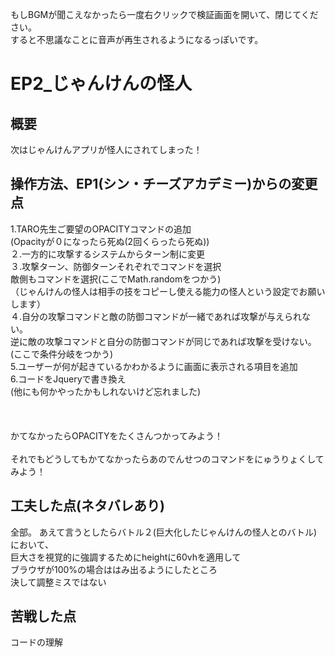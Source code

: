 
もしBGMが聞こえなかったら一度右クリックで検証画面を開いて、閉じてください。<br>
 すると不思議なことに音声が再生されるようになるっぽいです。

# EP2_じゃんけんの怪人
## 概要
次はじゃんけんアプリが怪人にされてしまった！
## 操作方法、EP1(シン・チーズアカデミー)からの変更点
1.TARO先生ご要望のOPACITYコマンドの追加<br>
(Opacityが０になったら死ぬ(2回くらったら死ぬ))<br>
２.一方的に攻撃するシステムからターン制に変更<br>
３.攻撃ターン、防御ターンそれぞれでコマンドを選択<br>
敵側もコマンドを選択(ここでMath.randomをつかう)<br>
（じゃんけんの怪人は相手の技をコピーし使える能力の怪人という設定でお願いします）<br>
４.自分の攻撃コマンドと敵の防御コマンドが一緒であれば攻撃が与えられない。<br>
逆に敵の攻撃コマンドと自分の防御コマンドが同じであれば攻撃を受けない。<br>
(ここで条件分岐をつかう)<br>
5.ユーザーが何が起きているかわかるように画面に表示される項目を追加<br>
6.コードをJqueryで書き換え<br>
(他にも何かやったかもしれないけど忘れました)<br>
<br>
<br>
<br>
かてなかったらOPACITYをたくさんつかってみよう！<br>
<br>
それでもどうしてもかてなかったらあのでんせつのコマンドをにゅうりょくしてみよう！
<br>

## 工夫した点(ネタバレあり)
全部。
あえて言うとしたらバトル２(巨大化したじゃんけんの怪人とのバトル)において、<br>
巨大さを視覚的に強調するためにheightに60vhを適用して<br>
ブラウザが100%の場合ははみ出るようにしたところ<br>
決して調整ミスではない
## 苦戦した点
コードの理解

